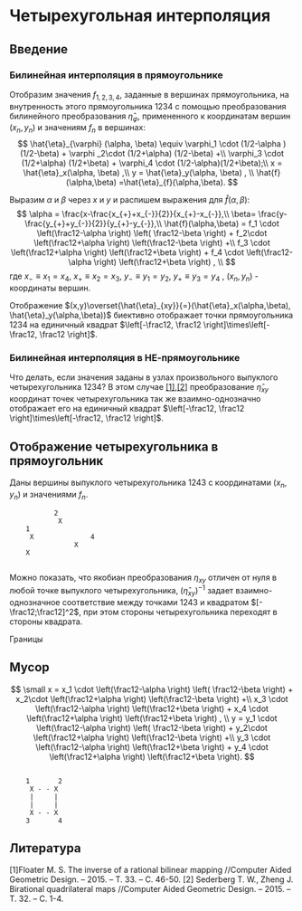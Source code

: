 # Четырехугольная интерполяция

## Введение

### Билинейная интерполяция в прямоугольнике
Отобразим значения $f_{1,2,3,4}$, заданные  в вершинах прямоугольника, на внутренность этого прямоугольника $1234$ с помощью преобразования билинейного преобразования $\hat{\eta}_{\varphi}$, примененного к координатам вершин $(x_n,y_n)$ и значениям $f_n$  в вершинах:
$$
\hat{\eta}_{\varphi} (\alpha, \beta) \equiv
  \varphi_1 \cdot (1/2-\alpha )  (1/2-\beta) +  \varphi _2\cdot (1/2+\alpha) (1/2-\beta)  +\\
  \varphi_3  \cdot (1/2+\alpha) (1/2+\beta)  + \varphi_4 \cdot  (1/2-\alpha)(1/2+\beta);\\
x = \hat{\eta}_x(\alpha, \beta) ,\\
y = \hat{\eta}_y(\alpha, \beta) , \\
\hat{f}(\alpha,\beta) =\hat{\eta}_{f}(\alpha,\beta).
$$

Выразим $\alpha$ и $\beta$ через $x$ и $y$ и распишем выражения для $\hat{f}(\alpha,\beta)$:
$$
\alpha = \frac{x-\frac{x_{+}+x_{-}}{2}}{x_{+}-x_{-}},\\
\beta= \frac{y-\frac{y_{+}+y_{-}}{2}}{y_{+}-y_{-}},\\
\hat{f}(\alpha,\beta) = 
   f_1 \cdot \left(\frac12-\alpha \right)  \left( \frac12-\beta \right) +
   f_2\cdot \left(\frac12+\alpha \right)   \left(\frac12-\beta \right)  +\\
   f_3  \cdot \left(\frac12+\alpha \right)  \left(\frac12+\beta \right)  + 
   f_4 \cdot  \left(\frac12-\alpha \right) \left(\frac12+\beta \right) , \\
$$
где $x_{-}\equiv x_1= x_4$, $x_{+} \equiv x_2=x_3$,  $y_{-} \equiv y_1=y_2$,  $y_{+} \equiv y_3=y_4$ ,  $(x_n,y_n)$ - координаты вершин.

Отображение $(x,y)\overset{\hat{\eta}_{xy}}{=}(\hat{\eta}_x(\alpha,\beta), \hat{\eta}_y(\alpha,\beta))$ биективно отображает точки прямоугольника 1234 на единичный квадрат $\left[-\frac12, \frac12 \right]\times\left[-\frac12, \frac12 \right]$.

### Билинейная интерполяция в НЕ-прямоугольнике
Что делать, если значения заданы в узлах произвольного  выпуклого четырехугольника $1234$? В этом случае [[1]](#1),[[2]](#2) преобразование $\hat{\eta}_{xy}$ координат точек четырехугольника так же взаимно-однозначно отображает его на единичный квадрат $\left[-\frac12, \frac12 \right]\times\left[-\frac12, \frac12 \right]$.


## Отображение четырехугольника в прямоугольник
Даны  вершины выпуклого четырехугольника $1243$  с координатами $(x_n,y_n)$ и значениями $f_n$. 

```ascii
           2
            X                                
    1 
     X              4
                X
    X
   
```



Можно показать, что якобиан преобразования $\eta_{xy}$ отличен от нуля в любой точке выпуклого четырехугольника,   $(\hat{\eta}_{xy})^{-1}$ задает взаимно-однозначное соответствие между точками  $1243$ и квадратом $[-\frac12;\frac12]^2$, при этом стороны четырехугольника переходят в стороны квадрата.


Границы

## Мусор
$$ 
\small
x = 
   x_1 \cdot \left(\frac12-\alpha \right)  \left( \frac12-\beta \right) +
   x_2\cdot \left(\frac12+\alpha \right)   \left(\frac12-\beta \right)  +\\
   x_3  \cdot \left(\frac12-\alpha \right)  \left(\frac12+\beta \right)  + 
   x_4 \cdot  \left(\frac12+\alpha \right) \left(\frac12+\beta \right) , \\
 y = 
   y_1 \cdot \left(\frac12-\alpha \right)  \left( \frac12-\beta \right) +
   y_2\cdot \left(\frac12+\alpha \right)   \left(\frac12-\beta \right)  +\\ 
   y_3  \cdot \left(\frac12-\alpha \right)  \left(\frac12+\beta \right)  + 
   y_4 \cdot  \left(\frac12+\alpha \right) \left(\frac12+\beta \right).
$$


```ascii

    1       2
     X - - X
     |     |
     |     |
     X - - X
    3       4
   ```


## Литература
<a id="1">[1]</a>Floater M. S. The inverse of a rational bilinear mapping //Computer Aided Geometric Design. – 2015. – Т. 33. – С. 46-50.
<a id="2">[2]</a> Sederberg T. W., Zheng J. Birational quadrilateral maps //Computer Aided Geometric Design. – 2015. – Т. 32. – С. 1-4.


<!--stackedit_data:
eyJoaXN0b3J5IjpbLTE4MTQwNDI2MjQsMjIxNDY3NjA0LDEzOT
MyODM0NSwxMzcwMzM4OTc0LDEyNTM5MjcxMTksMjEwNjgyODU4
NSwxMjI3OTk3NDk3LC0xNDE5MjA0NTI0LC0xMDU1NTQ5NDIzLC
0xOTI4NzgyMDI4LDcwOTQzNTE4Niw2MDQ0ODU0OTUsMTQ1OTAx
NjIyMCwxOTEwNzEzNTQ3LDI3ODkwMzc1MSwxNzg1ODM5NzQ5LC
0xOTc3MTI1MzQ5LC0xNDc0NjA0NjkwLDEyNTg4MTE1OTQsLTEy
NjEwMjc4NTBdfQ==
-->